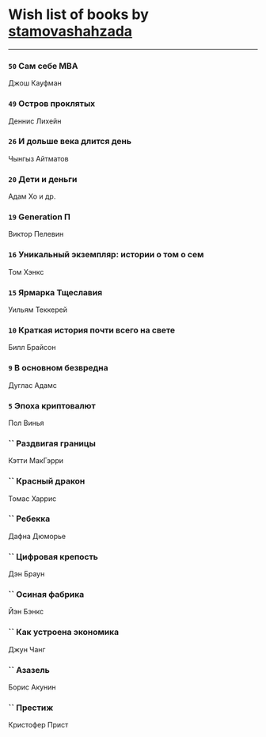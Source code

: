 # Wish list of books by [stamovashahzada](http://vk.com/id310646815)
---

### `50` Сам себе MBA
Джош Кауфман

### `49` Остров проклятых
Деннис Лихейн

### `26` И дольше века длится день
Чынгыз Айтматов

### `20` Дети и деньги
Адам Хо и др.

### `19` Generation П
Виктор Пелевин

### `16` Уникальный экземпляр: истории о том о сем
Том Хэнкс

### `15` Ярмарка Тщеславия
Уильям Теккерей

### `10` Краткая история почти всего на свете
Билл Брайсон

### `9` В основном безвредна
Дуглас Адамс

### `5` Эпоха криптовалют
Пол Винья

### `` Раздвигая границы
Кэтти МакГэрри

### `` Красный дракон
Томас Харрис

### `` Ребекка
Дафна Дюморье

### `` Цифровая крепость
Дэн Браун

### `` Осиная фабрика
Йэн Бэнкс

### `` Как устроена экономика
Джун Чанг

### `` Азазель
Борис Акунин

### `` Престиж
Кристофер Прист

